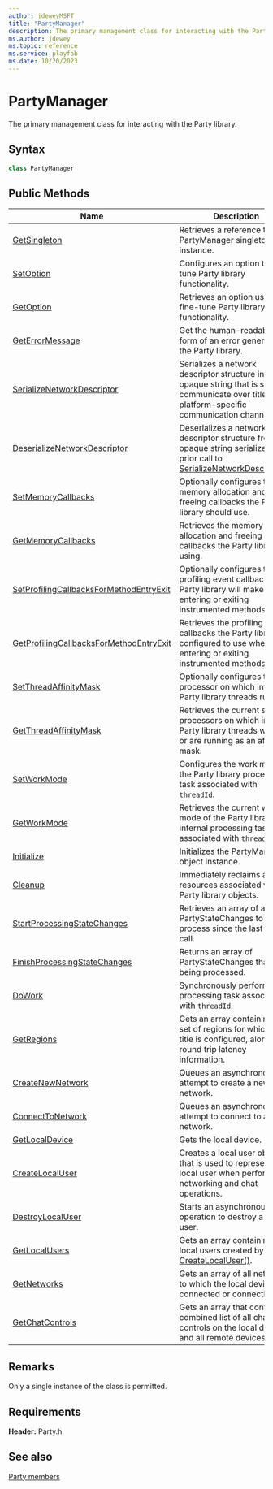 ```yaml
---
author: jdeweyMSFT
title: "PartyManager"
description: The primary management class for interacting with the Party library.
ms.author: jdewey
ms.topic: reference
ms.service: playfab
ms.date: 10/20/2023
---
```


# PartyManager  

The primary management class for interacting with the Party library.  

## Syntax  
  
```cpp  
class PartyManager  
```  
  
## Public Methods  
  
| Name | Description |  
| --- | --- |  
| [GetSingleton](methods/partymanager_getsingleton.md) | Retrieves a reference to the PartyManager singleton instance. |  
| [SetOption](methods/partymanager_setoption.md) | Configures an option to fine-tune Party library functionality. |  
| [GetOption](methods/partymanager_getoption.md) | Retrieves an option used to fine-tune Party library functionality. |  
| [GetErrorMessage](methods/partymanager_geterrormessage.md) | Get the human-readable form of an error generated by the Party library. |  
| [SerializeNetworkDescriptor](methods/partymanager_serializenetworkdescriptor.md) | Serializes a network descriptor structure into an opaque string that is safe to communicate over title and platform-specific communication channels. |  
| [DeserializeNetworkDescriptor](methods/partymanager_deserializenetworkdescriptor.md) | Deserializes a network descriptor structure from an opaque string serialized via a prior call to [SerializeNetworkDescriptor()](methods/partymanager_serializenetworkdescriptor.md). |  
| [SetMemoryCallbacks](methods/partymanager_setmemorycallbacks.md) | Optionally configures the memory allocation and freeing callbacks the Party library should use. |  
| [GetMemoryCallbacks](methods/partymanager_getmemorycallbacks.md) | Retrieves the memory allocation and freeing callbacks the Party library is using. |  
| [SetProfilingCallbacksForMethodEntryExit](methods/partymanager_setprofilingcallbacksformethodentryexit.md) | Optionally configures the profiling event callbacks the Party library will make when entering or exiting instrumented methods. |  
| [GetProfilingCallbacksForMethodEntryExit](methods/partymanager_getprofilingcallbacksformethodentryexit.md) | Retrieves the profiling event callbacks the Party library is configured to use when entering or exiting instrumented methods. |  
| [SetThreadAffinityMask](methods/partymanager_setthreadaffinitymask.md) | Optionally configures the processor on which internal Party library threads run. |  
| [GetThreadAffinityMask](methods/partymanager_getthreadaffinitymask.md) | Retrieves the current set of processors on which internal Party library threads will run or are running as an affinity mask. |  
| [SetWorkMode](methods/partymanager_setworkmode.md) | Configures the work mode of the Party library processing task associated with `threadId`. |  
| [GetWorkMode](methods/partymanager_getworkmode.md) | Retrieves the current work mode of the Party library's internal processing task associated with `threadId`. |  
| [Initialize](methods/partymanager_initialize.md) | Initializes the PartyManager object instance. |  
| [Cleanup](methods/partymanager_cleanup.md) | Immediately reclaims all resources associated with all Party library objects. |  
| [StartProcessingStateChanges](methods/partymanager_startprocessingstatechanges.md) | Retrieves an array of all PartyStateChanges to process since the last such call. |  
| [FinishProcessingStateChanges](methods/partymanager_finishprocessingstatechanges.md) | Returns an array of PartyStateChanges that were being processed. |  
| [DoWork](methods/partymanager_dowork.md) | Synchronously performs the processing task associated with `threadId`. |  
| [GetRegions](methods/partymanager_getregions.md) | Gets an array containing the set of regions for which your title is configured, along with round trip latency information. |  
| [CreateNewNetwork](methods/partymanager_createnewnetwork.md) | Queues an asynchronous attempt to create a new network. |  
| [ConnectToNetwork](methods/partymanager_connecttonetwork.md) | Queues an asynchronous attempt to connect to a network. |  
| [GetLocalDevice](methods/partymanager_getlocaldevice.md) | Gets the local device. |  
| [CreateLocalUser](methods/partymanager_createlocaluser.md) | Creates a local user object that is used to represent a local user when performing networking and chat operations. |  
| [DestroyLocalUser](methods/partymanager_destroylocaluser.md) | Starts an asynchronous operation to destroy a local user. |  
| [GetLocalUsers](methods/partymanager_getlocalusers.md) | Gets an array containing all local users created by [CreateLocalUser()](methods/partymanager_createlocaluser.md). |  
| [GetNetworks](methods/partymanager_getnetworks.md) | Gets an array of all networks to which the local device is connected or connecting. |  
| [GetChatControls](methods/partymanager_getchatcontrols.md) | Gets an array that contains a combined list of all chat controls on the local device and all remote devices. |  

  
## Remarks  
  
Only a single instance of the class is permitted.
  
## Requirements  
  
**Header:** Party.h
  
## See also  
[Party members](../../party_members.md)  

  
  
  
